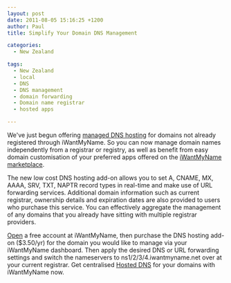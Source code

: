 ```yaml
---
layout: post
date: 2011-08-05 15:16:25 +1200
author: Paul
title: Simplify Your Domain DNS Management

categories:
  - New Zealand

tags:
  - New Zealand
  - local
  - DNS
  - DNS management
  - domain forwarding
  - Domain name registrar
  - hosted apps

---
```


We've just begun offering [managed DNS hosting](https://iwantmyname.co.nz/dns) for domains not already registered through iWantMyName. So you can now manage domain names independently from a registrar or registry, as well as benefit from easy domain customisation of your preferred apps offered on the [iWantMyName marketplace](https://iwantmyname.co.nz/services).

The new low cost DNS hosting add-on allows you to set A, CNAME, MX, AAAA, SRV, TXT, NAPTR record types in real-time and make use of URL forwarding services. Additional domain information such as current registrar, ownership details and expiration dates are also provided to users who purchase this service. You can effectively aggregate the management of any domains that you already 
have sitting with multiple registrar providers.

[Open](https://iwantmyname.co.nz/signin) a free account at iWantMyName, then purchase the DNS hosting add-on ($3.50/yr) for the domain you would like to manage via your iWantMyName dashboard. Then apply the desired DNS or URL forwarding settings and switch the nameservers to ns1/2/3/4.iwantmyname.net over at your current registrar. Get centralised [Hosted DNS](https://iwantmyname.co.nz/dns) for your domains with iWantMyName now.
